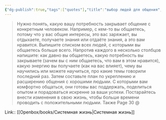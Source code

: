```yaml
---
{"dg-publish":true,"tags":["quotes"],"title":"выбор людей для общения","date":"2023-04-23T10:35:00+03:00","modified_at":"2023-10-27T12:17:36+04:00","alias":"выбор людей для общения","dg-path":"/quotes/202304231035.md","permalink":"/quotes/202304231035/","dgPassFrontmatter":true}
---
```




> Нужно понять, какую вашу потребность закрывает общение с конкретным человеком. Например, с кем-то вы общаетесь, потому что у вас общие интересы, это вас заряжает, вы отдыхаете, получаете знания или отдаёте знания, а это вам нравится. Выпишите списком всех людей, с которыми вы общаетесь больше всего. Напротив каждого в несколько столбцов напишите: как давно вы общаетесь, какую потребность вы закрываете (зачем вы с ним общаетесь, что вам в этом нравится), какую энергию вы получаете (как на вас влияет), чему вы научились или можете научиться, про какие темы говорили последний раз. Затем составьте план по укреплению и расширению общения с хорошими людьми. С которыми вам комфортно общаться, они готовы вас поддержать, поделиться опытом и порадоваться искренне за ваши успехи. Постарайтесь внести изменения в свою жизнь, чтобы больше времени проводить с положительными людьми. Также
Page 30 @ 

Link:: [[Openbox/books/Системная жизнь\|Системная жизнь]]
